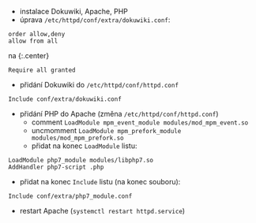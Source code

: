 ---
---

- instalace Dokuwiki, Apache, PHP
- úprava `/etc/httpd/conf/extra/dokuwiki.conf`:

```
order allow,deny
allow from all
```
na
{:.center}
```
Require all granted
```
- přidání Dokuwiki do `/etc/httpd/conf/httpd.conf`

```
Include conf/extra/dokuwiki.conf
```

- přidání PHP do Apache (změna `/etc/httpd/conf/httpd.conf`)
	- comment    `LoadModule mpm_event_module modules/mod_mpm_event.so`
	- uncmomment `LoadModule mpm_prefork_module modules/mod_mpm_prefork.so`
	- přidat na konec `LoadModule` listu:

```
LoadModule php7_module modules/libphp7.so
AddHandler php7-script .php
```

- přidat na konec `Include` listu (na konec souboru):

```
Include conf/extra/php7_module.conf
```

- restart Apache (`systemctl restart httpd.service`)
